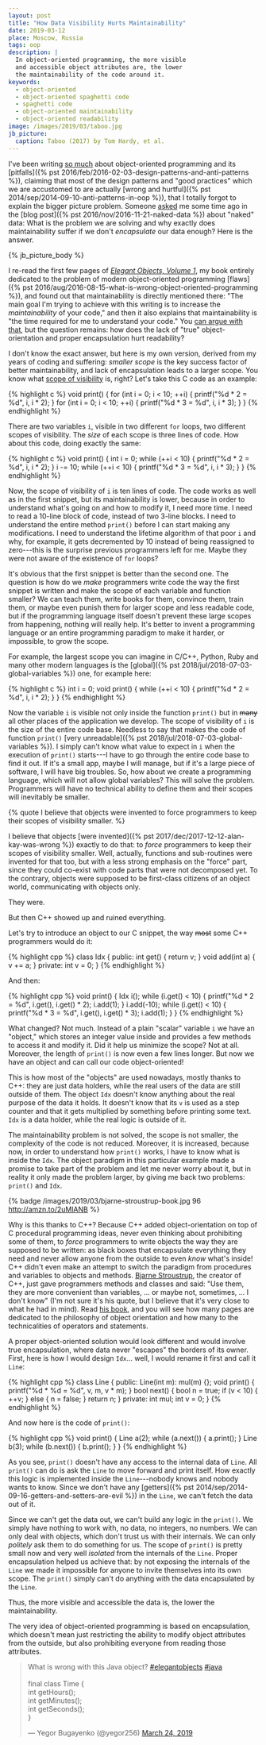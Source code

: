 ```yaml
---
layout: post
title: "How Data Visibility Hurts Maintainability"
date: 2019-03-12
place: Moscow, Russia
tags: oop
description: |
  In object-oriented programming, the more visible
  and accessible object attributes are, the lower
  the maintainability of the code around it.
keywords:
  - object-oriented
  - object-oriented spaghetti code
  - spaghetti code
  - object-oriented maintainability
  - object-oriented readability
image: /images/2019/03/taboo.jpg
jb_picture:
  caption: Taboo (2017) by Tom Hardy, et al.
---
```


I've been writing [so much](/tags/oop.html) about object-oriented programming and its
[pitfalls]({% pst 2016/feb/2016-02-03-design-patterns-and-anti-patterns %}),
claiming that most of the design patterns and "good practices" which we are accustomed to
are actually [wrong and hurtful]({% pst 2014/sep/2014-09-10-anti-patterns-in-oop %}),
that I totally forgot to explain the bigger picture problem.
Someone [asked](https://www.yegor256.com/2016/11/21/naked-data.html#comment-3879044054)
me some time ago in the [blog post]({% pst 2016/nov/2016-11-21-naked-data %})
about "naked" data: What is the problem we are solving and why exactly does maintainability
suffer if we don't _encapsulate_ our data enough? Here is the answer.

<!--more-->

{% jb_picture_body %}

I re-read the first few pages of [_Elegant Objects, Volume 1_](/elegant-objects.html),
my book entirely dedicated to the problem of modern object-oriented programming
[flaws]({% pst 2016/aug/2016-08-15-what-is-wrong-object-oriented-programming %}),
and found out that maintainability is directly mentioned there:
"The main goal I'm trying to achieve with this writing is to
increase the _maintainability_ of your code," and then it also explains
that maintainability is "the time required for me to understand your code." You
[can argue with that](https://softwareengineering.stackexchange.com/questions/141005),
but the question remains: how does the lack of "true" object-orientation and proper encapsulation
hurt readability?

I don't know the exact answer, but here is my own version, derived from
my years of coding and suffering: _smaller scope_ is the key success factor of
better maintainability, and lack of encapsulation leads to a larger scope. You know what
[scope of visibility](https://en.wikipedia.org/wiki/Scope_%28computer_science%29)
is, right? Let's take this C code as an example:

{% highlight c %}
void print() {
  for (int i = 0; i < 10; ++i) {
    printf("%d * 2 = %d", i, i * 2);
  }
  for (int i = 0; i < 10; ++i) {
    printf("%d * 3 = %d", i, i * 3);
  }
}
{% endhighlight %}

There are two variables `i`, visible in two different `for` loops, two
different scopes of visibility. The _size_ of each scope is three lines of code.
How about this code, doing exactly the same:

{% highlight c %}
void print() {
  int i = 0;
  while (++i < 10) {
    printf("%d * 2 = %d", i, i * 2);
  }
  i -= 10;
  while (++i < 10) {
    printf("%d * 3 = %d", i, i * 3);
  }
}
{% endhighlight %}

Now, the scope of visibility of `i` is ten lines of code. The code works as well
as in the first snippet, but its maintainability is lower, because in order
to understand what's going on and how to modify it, I need more time. I need
to read a 10-line block of code, instead of two 3-line blocks.
I need to understand the entire method `print()` before I can start making any modifications.
I need to understand the lifetime algorithm of that poor `i` and why,
for example, it gets decremented by 10 instead of being reassigned to zero---this is
the surprise previous programmers left for me. Maybe they were not aware of
the existence of `for` loops?

It's obvious that the first snippet is better than the second one.
The question is how do we _make_ programmers write code the way the first
snippet is written and make the scope of each variable and function smaller?
We can teach them, write books for them, convince them, train them, or maybe
even punish them for larger scope and less readable code, but if the
programming language itself doesn't prevent these large scopes from happening,
nothing will really help. It's better to invent a programming language or
an entire programming paradigm to make it harder, or impossible, to grow the scope.

For example, the largest scope you can imagine in C/C++, Python, Ruby and many other
modern languages is the [global]({% pst 2018/jul/2018-07-03-global-variables %})
one, for example here:

{% highlight c %}
int i = 0;
void print() {
  while (++i < 10) {
    printf("%d * 2 = %d", i, i * 2);
  }
}
{% endhighlight %}

Now the variable `i` is visible not only inside the function `print()` but
in <del>many</del> all other places of the application we develop. The scope
of visibility of `i` is the size of the entire code base. Needless to say that
makes the code of function `print()` [very unreadable]({% pst 2018/jul/2018-07-03-global-variables %}).
I simply can't know what value to expect in `i` when the execution of `print()` starts---I
have to go through the entire code base to find it out. If it's a small app, maybe
I will manage, but if it's a large piece of software, I will have big troubles.
So, how about we create a programming language, which will not allow global
variables? This will solve the problem. Programmers will have no technical
ability to define them and their scopes will inevitably be smaller.

{% quote I believe that objects were invented to force programmers to keep their scopes of visibility smaller. %}

I believe that objects [were invented]({% pst 2017/dec/2017-12-12-alan-kay-was-wrong %})
exactly to do that:
to _force_ programmers to keep their scopes of visibility smaller. Well, actually,
functions and sub-routines were invented for that too, but with a less
strong emphasis on the "force" part, since they could co-exist with code
parts that were not decomposed yet. To the contrary, objects were supposed to be first-class
citizens of an object world, communicating with objects only.

They were.

But then C++ showed up and ruined everything.

Let's try to introduce an object to our C snippet, the way
<del>most</del> some C++ programmers would do it:

{% highlight cpp %}
class Idx {
public:
  int get() { return v; }
  void add(int a) { v += a; }
private:
  int v = 0;
}
{% endhighlight %}

And then:

{% highlight cpp %}
void print() {
  Idx i();
  while (i.get() < 10) {
    printf("%d * 2 = %d", i.get(), i.get() * 2);
    i.add(1);
  }
  i.add(-10);
  while (i.get() < 10) {
    printf("%d * 3 = %d", i.get(), i.get() * 3);
    i.add(1);
  }
}
{% endhighlight %}

What changed? Not much. Instead of a plain "scalar" variable `i` we have
an "object," which stores an integer value inside and provides a few methods
to access it and modify it. Did it help us minimize the scope? Not at all. Moreover,
the length of `print()` is now even a few lines longer. But now we have
an object and can call our code object-oriented!

This is how most of the "objects" are used nowadays, mostly thanks to C++: they are just data holders,
while the real users of the data are still outside of them. The object `Idx`
doesn't know anything about the real purpose of the data it holds. It doesn't
know that its `v` is used as a step counter and that it gets multiplied by
something before printing some text. `Idx` is a data holder, while the real
logic is outside of it.

The maintainability problem is not solved, the scope
is not smaller, the complexity of the code is not reduced. Moreover, it is
increased, because now, in order to understand how `print()` works, I have
to know what is inside the `Idx`. The object paradigm in this particular
example made a promise to take part of the problem and let me never worry about it,
but in reality it only made the problem larger, by giving me back two problems:
`print()` and `Idx`.

{% badge /images/2019/03/bjarne-stroustrup-book.jpg 96 http://amzn.to/2uMlANB %}

Why is this thanks to C++? Because C++ added object-orientation on top of C procedural
programming ideas, never even thinking about prohibiting some of them, to _force_
programmers to write objects the way they are supposed to be written: as black
boxes that encapsulate everything they need and never allow anyone from the
outside to even _know_ what's inside! C++ didn't even make an attempt to
switch the paradigm from procedures and variables to objects and methods.
[Bjarne Stroustrup](https://en.wikipedia.org/wiki/Bjarne_Stroustrup), the creator of C++, just gave programmers
methods and classes and said: "Use them, they are more convenient
than variables, ... or maybe not, sometimes, ... I don't know"
(I'm not sure it's his quote, but I believe that it's very close to what he
had in mind). Read [his book](http://amzn.to/2uMlANB), and you will see how many pages are dedicated to
the philosophy of object orientation and how many to the technicalities of
operators and statements.

A proper object-oriented solution would look different and would involve
true encapsulation, where data never "escapes" the borders of its owner. First,
here is how I would design `Idx`... well, I would rename it first and call it
`Line`:

{% highlight cpp %}
class Line {
public:
  Line(int m): mul(m) {};
  void print() {
    printf("%d * %d = %d", v, m, v * m);
  }
  bool next() {
    bool n = true;
    if (v < 10) {
      ++v;
    } else {
      n = false;
    }
    return n;
  }
private:
  int mul;
  int v = 0;
}
{% endhighlight %}

And now here is the code of `print()`:

{% highlight cpp %}
void print() {
  Line a(2);
  while (a.next()) { a.print(); }
  Line b(3);
  while (b.next()) { b.print(); }
}
{% endhighlight %}

As you see, `print()` doesn't have any access to the internal data of `Line`.
All `print()` can do is ask the `Line` to move forward and print itself. How exactly
this logic is implemented inside the `Line`---nobody knows and nobody wants to know.
Since we don't have any [getters]({% pst 2014/sep/2014-09-16-getters-and-setters-are-evil %})
in the `Line`, we can't fetch the data out of it.

Since we can't get the data out, we can't build any logic in the `print()`. We
simply have nothing to work with, no data, no integers, no numbers. We can only
deal with objects, which don't trust us with their internals. We can only _politely_ ask
them to do something for us. The scope of `print()` is pretty small now and
very well _isolated_ from the internals of the `Line`. Proper encapsulation
helped us achieve that: by not exposing the internals of the `Line` we made
it impossible for anyone to invite themselves into its own scope. The `print()` simply can't
do anything with the data encapsulated by the `Line`.

Thus, the more visible and accessible the data is,
the lower the maintainability.

The very idea of object-oriented programming is based on encapsulation, which
doesn't mean just restricting the ability to modify object attributes from the
outside, but also prohibiting everyone from reading those attributes.

<blockquote class="twitter-tweet" data-lang="en"><p lang="en" dir="ltr">What is wrong with this Java object? <a href="https://twitter.com/hashtag/elegantobjects?src=hash&amp;ref_src=twsrc%5Etfw">#elegantobjects</a> <a href="https://twitter.com/hashtag/java?src=hash&amp;ref_src=twsrc%5Etfw">#java</a><br><br>final class Time {<br>  int getHours();<br>  int getMinutes();<br>  int getSeconds();<br>}</p>&mdash; Yegor Bugayenko (@yegor256) <a href="https://twitter.com/yegor256/status/1109750701285142533?ref_src=twsrc%5Etfw">March 24, 2019</a></blockquote>
<script async src="https://platform.twitter.com/widgets.js" charset="utf-8"></script>
